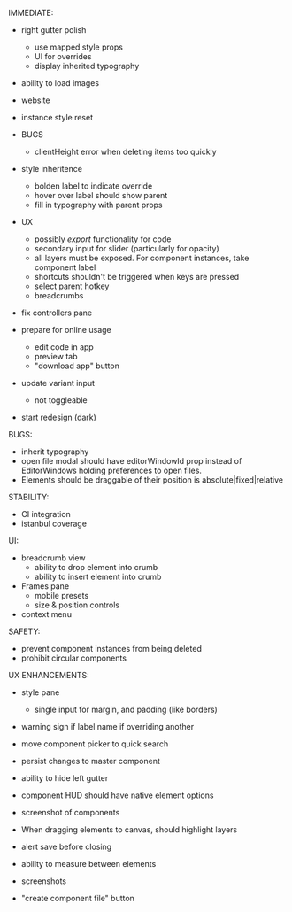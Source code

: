 IMMEDIATE:

- right gutter polish 
  - use mapped style props
  - UI for overrides
  - display inherited typography

- ability to load images
- website

* instance style reset

* BUGS

  - clientHeight error when deleting items too quickly

- style inheritence

  - bolden label to indicate override
  - hover over label should show parent
  - fill in typography with parent props

- UX

  - possibly _export_ functionality for code
  - secondary input for slider (particularly for opacity)
  - all layers must be exposed. For component instances, take component label
  - shortcuts shouldn't be triggered when keys are pressed
  - select parent hotkey
  - breadcrumbs

- fix controllers pane

- prepare for online usage

  - edit code in app
  - preview tab
  - "download app" button

- update variant input
  - not toggleable

* start redesign (dark)

BUGS:

- inherit typography
- open file modal should have editorWindowId prop instead of EditorWindows holding preferences to open files.
- Elements should be draggable of their position is absolute|fixed|relative

STABILITY:

- CI integration
- istanbul coverage

UI:

- breadcrumb view
  - ability to drop element into crumb
  - ability to insert element into crumb
- Frames pane
  - mobile presets
  - size & position controls
- context menu

SAFETY:

- prevent component instances from being deleted
- prohibit circular components

UX ENHANCEMENTS:

- style pane

  - single input for margin, and padding (like borders)

- warning sign if label name if overriding another
- move component picker to quick search
- persist changes to master component
- ability to hide left gutter
- component HUD should have native element options
- screenshot of components
- When dragging elements to canvas, should highlight layers
- alert save before closing
- ability to measure between elements
- screenshots
- "create component file" button
